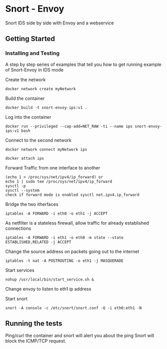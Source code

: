 # Snort - Envoy 

Snort IDS side by side with Envoy and a webservice 

## Getting Started

### Installing and Testing

A step by step series of examples that tell you how to get  running example of Snort-Envoy in IDS mode

Create the network

```
docker network create myNetwork
```

Build the container
```
docker build -t snort-envoy-ips:v1 .
```

Log into the container

```
docker run --privileged --cap-add=NET_RAW -ti --name ips snort-envoy-ips:v1 bash
```

Connect to the second network 
```
docker network connect myNetwork ips
```
```
docker attach ips
```

Forward Traffic from one interface to another

```
(echo 1 > /proc/sys/net/ipv4/ip_forward) or
echo 1 | sudo tee /proc/sys/net/ipv4/ip_forward
sysctl -p
sysctl --system
check if forward mode is enabled sysctl net.ipv4.ip_forward
```

Bridge the two itherfaces
```
iptables -A FORWARD -i eth0 -o eth1 -j ACCEPT

```
As netfilter is a stateless firewall, allow traffic for already established connections

```
iptables -A FORWARD -i eth1 -o eth0 -m state --state ESTABLISHED,RELATED -j ACCEPT
```
Change the source address on packets going out to the internet
```
iptables -t nat -A POSTROUTING -o eth1 -j MASQUERADE
```
Start services
```
nohup /usr/local/bin/start_service.sh &
```

Change envoy to listen to eth1 ip address 

Start snort
```
snort -A console -c /etc/snort/snort.conf -Q -i eth0:eth1 -N
```


## Running the tests
Ping/curl the container and snort will alert you about the ping Snort will block the ICMP/TCP request.

